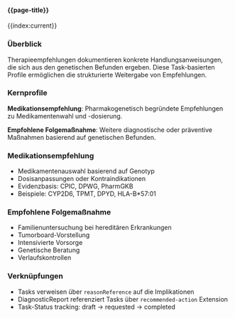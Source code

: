 #### {{page-title}}

{{index:current}}

### Überblick

Therapieempfehlungen dokumentieren konkrete Handlungsanweisungen, die sich aus den genetischen Befunden ergeben. Diese Task-basierten Profile ermöglichen die strukturierte Weitergabe von Empfehlungen.

### Kernprofile

**Medikationsempfehlung**: Pharmakogenetisch begründete Empfehlungen zu Medikamentenwahl und -dosierung.

**Empfohlene Folgemaßnahme**: Weitere diagnostische oder präventive Maßnahmen basierend auf genetischen Befunden.

### Medikationsempfehlung

- Medikamentenauswahl basierend auf Genotyp
- Dosisanpassungen oder Kontraindikationen
- Evidenzbasis: CPIC, DPWG, PharmGKB
- Beispiele: CYP2D6, TPMT, DPYD, HLA-B*57:01

### Empfohlene Folgemaßnahme

- Familienuntersuchung bei hereditären Erkrankungen
- Tumorboard-Vorstellung
- Intensivierte Vorsorge
- Genetische Beratung
- Verlaufskontrollen

### Verknüpfungen

- Tasks verweisen über `reasonReference` auf die Implikationen
- DiagnosticReport referenziert Tasks über `recommended-action` Extension
- Task-Status tracking: draft → requested → completed